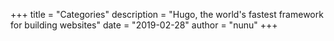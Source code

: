 +++
title = "Categories"
description = "Hugo, the world's fastest framework for building websites"
date = "2019-02-28"
author = "nunu"
+++


